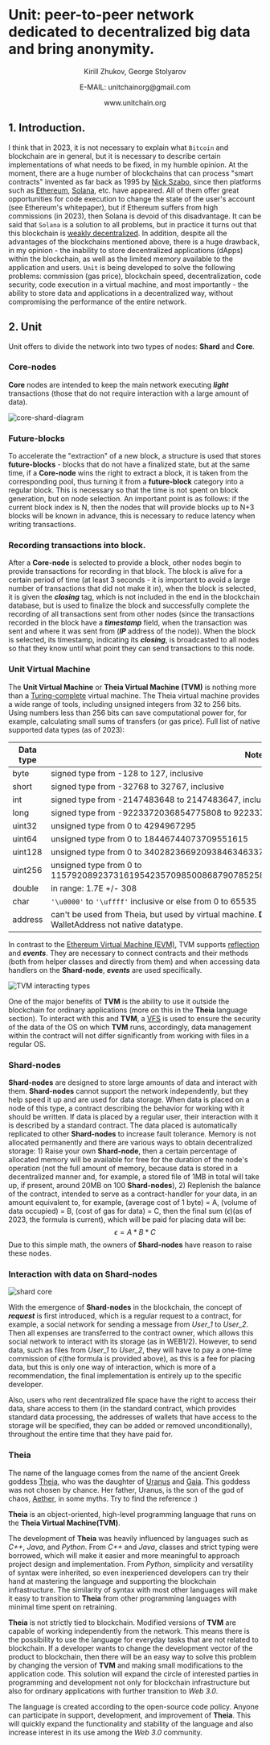 # Unit: peer-to-peer network dedicated to decentralized big data and bring anonymity.



<p style="text-align: center;">Kirill Zhukov, George Stolyarov</p>

<p style="text-align: center;">E-MAIL: unitchainorg@gmail.com</p>

<p style="text-align: center;">www.unitchain.org</p>

## 1. Introduction.

I think that in 2023, it is not necessary to explain what `Bitcoin` and blockchain are in general, but it is necessary to describe certain implementations of what needs to be fixed, in my humble opinion. At the moment, there are a huge number of blockchains that can process "smart contracts" invented as far back as 1995 by [Nick Szabo](https://en.wikipedia.org/wiki/Nick_Szabo), since then platforms such as [Ethereum](https://ethereum.org/), [Solana](https://solana.com/), etc. have appeared. All of them offer great opportunities for code execution to change the state of the user's account (see Ethereum's whitepaper), but if Ethereum suffers from high commissions (in 2023), then Solana is devoid of this disadvantage. It can be said that `Solana` is a solution to all problems, but in practice it turns out that this blockchain is [weakly decentralized](https://learn.bybit.com/deep-dive/is-solana-decentralized/#2). In addition, despite all the advantages of the blockchains mentioned above, there is a huge drawback, in my opinion - the inability to store decentralized applications (dApps) within the blockchain, as well as the limited memory available to the application and users. `Unit` is being developed to solve the following problems: commission (gas price), blockchain speed, decentralization, code security, code execution in a virtual machine, and most importantly - the ability to store data and applications in a decentralized way, without compromising the performance of the entire network.

## 2. Unit

Unit offers to divide the network into two types of nodes: **Shard** and **Core**.

### Core-nodes

**Core** nodes are intended to keep the main network executing ***light*** transactions (those that do not require interaction with a large amount of data).

![core-shard-diagram](/Users/kirillzhukov/Documents/GitHub/whitepaper/whitePaper/static/core_blockchain_structure.drawio.svg)

### Future-blocks

To accelerate the "extraction" of a new block, a structure is used that stores **future-blocks** - blocks that do not have a finalized state, but at the same time, if a **Core-node** wins the right to extract a block, it is taken from the corresponding pool, thus turning it from a **future-block** category into a regular block. This is necessary so that the time is not spent on block generation, but on node selection. An important point is as follows: if the current block index is N, then the nodes that will provide blocks up to N+3 blocks will be known in advance, this is necessary to reduce latency when writing transactions.

### Recording transactions into block.

After a **Core-node** is selected to provide a block, other nodes begin to provide transactions for recording in that block. The block is alive for a certain period of time (at least 3 seconds - it is important to avoid a large number of transactions that did not make it in), when the block is selected, it is given the ***closing*** tag, which is not included in the end in the blockchain database, but is used to finalize the block and successfully complete the recording of all transactions sent from other nodes (since the transactions recorded in the block have a ***timestamp*** field, when the transaction was sent and where it was sent from (***IP*** address of the node)). When the block is selected, its timestamp, indicating its ***closing***, is broadcasted to all nodes so that they know until what point they can send transactions to this node.

### Unit Virtual Machine

The **Unit Virtual Machine** or **Theia Virtual Machine (TVM)** is nothing more than a [Turing-complete](https://en.wikipedia.org/wiki/Turing_completeness) virtual machine. The Theia virtual machine provides a wide range of tools, including unsigned integers from 32 to 256 bits. Using numbers less than 256 bits can save computational power for, for example, calculating small sums of transfers (or gas price). Full list of native supported data types (as of 2023):

| Data type | Note                                                         |
| --------- | ------------------------------------------------------------ |
| byte      | signed type from -128 to 127, inclusive                      |
| short     | signed type from -32768 to 32767, inclusive                  |
| int       | signed type from -2147483648 to 2147483647, inclusive        |
| long      | signed type from -9223372036854775808 to 9223372036854775807, inclusive |
| uint32    | unsigned type from 0 to 4294967295                           |
| uint64    | unsigned type from 0 to 18446744073709551615                 |
| uint128   | unsigned type from 0 to 340282366920938463463374607431768211455 |
| uint256   | unsigned type from 0 to 115792089237316195423570985008687907852589419931798687112530834793049593217025 |
| double    | in range: 1.7E +/- 308                                       |
| char      | `'\u0000'` to `'\uffff'` inclusive or else from 0 to 65535   |
| address   | can't be used from Theia, but used by virtual machine. **Don't confuse with WalletAddress, it's important!** WalletAddress not native datatype. |

In contrast to the [Ethereum Virtual Machine (EVM)](https://ethereum.org/en/developers/docs/evm/), TVM supports [reflection](https://en.wikipedia.org/wiki/Reflective_programming) and ***events***. They are necessary to connect contracts and their methods (both from helper classes and directly from them) and when accessing data handlers on the **Shard-node**, ***events*** are used specifically.

![TVM interacting types](/Users/kirillzhukov/Documents/GitHub/whitepaper/whitePaper/static/VM_interacting_types.drawio.svg)

One of the major benefits of **TVM** is the ability to use it outside the blockchain for ordinary applications (more on this in the **Theia** language section). To interact with this and **TVM**, a [VFS](https://en.wikipedia.org/wiki/Virtual_file_system) is used to ensure the security of the data of the OS on which **TVM** runs, accordingly, data management within the contract will not differ significantly from working with files in a regular OS.

### Shard-nodes

**Shard-nodes** are designed to store large amounts of data and interact with them. **Shard-nodes** cannot support the network independently, but they help speed it up and are used for data storage. When data is placed on a node of this type, a contract describing the behavior for working with it should be written. If data is placed by a regular user, their interaction with it is described by a standard contract. The data placed is automatically replicated to other **Shard-nodes** to increase fault tolerance. Memory is not allocated permanently and there are various ways to obtain decentralized storage: 1) Raise your own **Shard-node**, then a certain percentage of allocated memory will be available for free for the duration of the node's operation (not the full amount of memory, because data is stored in a decentralized manner and, for example, a stored file of 1MB in total will take up, if present, around 20MB on 100 **Shard-nodes**), 2) Replenish the balance of the contract, intended to serve as a contract-handler for your data, in an amount equivalent to, for example, (average cost of 1 byte) = A, (volume of data occupied) = B, (cost of gas for data) = C, then the final sum ($\epsilon$)(as of 2023, the formula is current), which will be paid for placing data will be:
$$
\epsilon=A*B*C
$$
Due to this simple math, the owners of **Shard-nodes** have reason to raise these nodes.

### Interaction with data on Shard-nodes

![shard core](/Users/kirillzhukov/Documents/GitHub/whitepaper/whitePaper/static/shard_core.drawio.svg)

With the emergence of **Shard-nodes** in the blockchain, the concept of ***request*** is first introduced, which is a regular request to a contract, for example, a social network for sending a message from *User_1* to *User_2*. Then all expenses are transferred to the contract owner, which allows this social network to interact with its storage (as in WEB1/2). However, to send data, such as files from *User_1* to *User_2*, they will have to pay a one-time commission of $\epsilon$(the formula is provided above), as this is a fee for placing data, but this is only one way of interaction, which is more of a recommendation, the final implementation is entirely up to the specific developer.

Also, users who rent decentralized file space have the right to access their data, share access to them (in the standard contract, which provides standard data processing, the addresses of wallets that have access to the storage will be specified, they can be added or removed unconditionally), throughout the entire time that they have paid for.

### Theia 

The name of the language comes from the name of the ancient Greek goddess [Theia](https://en.wikipedia.org/wiki/Theia), who was the daughter of [Uranus](https://en.wikipedia.org/wiki/Uranus_(mythology)) and [Gaia](https://en.wikipedia.org/wiki/Gaia). This goddess was not chosen by chance. Her father, Uranus, is the son of the god of chaos, [Aether](https://en.wikipedia.org/wiki/Aether_(mythology)), in some myths. Try to find the reference :)

**Theia** is an object-oriented, high-level programming language that runs on the **Theia Virtual Machine(TVM)**.

The development of **Theia** was heavily influenced by languages such as *C++*, *Java*, and *Python*. From *C++* and *Java*, classes and strict typing were borrowed, which will make it easier and more meaningful to approach project design and implementation. From *Python*, simplicity and versatility of syntax were inherited, so even inexperienced developers can try their hand at mastering the language and supporting the blockchain infrastructure. The similarity of syntax with most other languages will make it easy to transition to **Theia** from other programming languages with minimal time spent on retraining.

**Theia** is not strictly tied to blockchain. Modified versions of **TVM** are capable of working independently from the network. This means there is the possibility to use the language for everyday tasks that are not related to blockchain. If a developer wants to change the development vector of the product to blockchain, then there will be an easy way to solve this problem by changing the version of **TVM** and making small modifications to the application code. This solution will expand the circle of interested parties in programming and development not only for blockchain infrastructure but also for ordinary applications with further transition to *Web 3.0*.

The language is created according to the open-source code policy. Anyone can participate in support, development, and improvement of **Theia**. This will quickly expand the functionality and stability of the language and also increase interest in its use among the *Web 3.0* community.